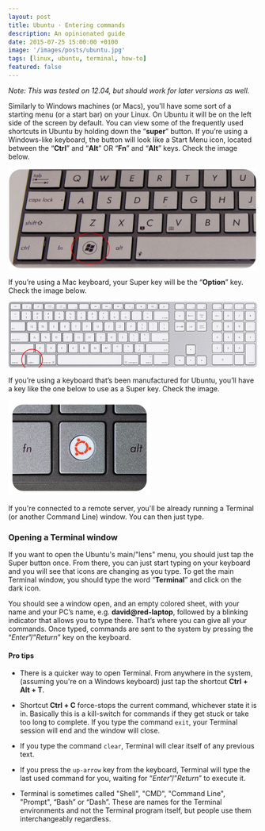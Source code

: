 ```yaml
---
layout: post
title: Ubuntu · Entering commands
description: An opinionated guide
date: 2015-07-25 15:00:00 +0100
image: '/images/posts/ubuntu.jpg'
tags: [linux, ubuntu, terminal, how-to]
featured: false
---
```


_Note: This was tested on 12.04, but should work for later versions as well._

Similarly to Windows machines (or Macs), you'll have some sort of a starting menu (or a start bar) on your Linux. On Ubuntu it will be on the left side of the screen by default. You can view some of the frequently used shortcuts in Ubuntu by holding down the “**super**” button. If you’re using a Windows-like keyboard, the button will look like a Start Menu icon, located between the “**Ctrl**” and “**Alt**” OR “**Fn**” and “**Alt**” keys. Check the image below.

![image](/images/posts/keyboard-windows.png)

If you’re using a Mac keyboard, your Super key will be the “**Option**” key. Check the image below.

![image](/images/posts/keyboard-mac.png)

If you’re using a keyboard that’s been manufactured for Ubuntu, you’ll have a key like the one below to use as a Super key. Check the image.

![image](/images/posts/keyboard-ubuntu.png)

If you're connected to a remote server, you'll be already running a Terminal (or another Command Line) window. You can then just type.

### Opening a Terminal window

If you want to open the Ubuntu's main/"lens" menu, you should just tap the Super button once. From there, you can just start typing on your keyboard and you will see that icons are changing as you type. To get the main Terminal window, you should type the word “**Terminal**” and click on the dark icon.

You should see a window open, and an empty colored sheet, with your name and your PC’s name, e.g. **david@red-laptop**, followed by a blinking indicator that allows you to type there. That’s where you can give all your commands. Once typed, commands are sent to the system by pressing the “_Enter_”/”_Return_” key on the keyboard.

#### Pro tips

  * There is a quicker way to open Terminal. From anywhere in the system, (assuming you're on a Windows keyboard) just tap the shortcut **Ctrl + Alt + T**. 

  * Shortcut **Ctrl + C** force-stops the current command, whichever state it is in. Basically this is a kill-switch for commands if they get stuck or take too long to complete. If you type the command `exit`, your Terminal session will end and the window will close.
  
  * If you type the command `clear`, Terminal will clear itself of any previous text.
  
  * If you press the `up-arrow` key from the keyboard, Terminal will type the last used command for you, waiting for “_Enter_”/”_Return_” to execute it.

  * Terminal is sometimes called "Shell", "CMD", "Command Line", "Prompt", “Bash” or “Dash”. These are names for the Terminal environments and not the Terminal program itself, but people use them interchangeably regardless.

